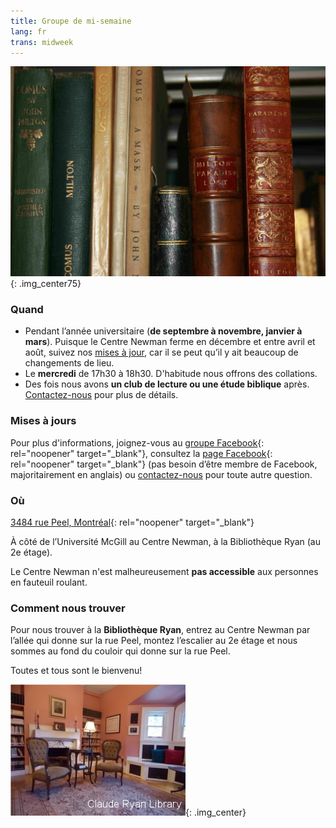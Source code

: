 ```yaml
---
title: Groupe de mi-semaine
lang: fr
trans: midweek
---
```

![Livres](/assets/images/Ryan-library_books.jpg){: .img_center75}

### Quand
* Pendant l’année universitaire (**de septembre à novembre, janvier à mars**). Puisque le Centre Newman ferme en décembre et entre avril et août, suivez nos [mises à jour](#misesàjour), car il se peut qu’il y ait beaucoup de changements de lieu.
* Le **mercredi** de 17h30 à 18h30. D'habitude nous offrons des collations.
* Des fois nous avons **un club de lecture ou une étude biblique** après. [Contactez-nous](/contact-fr.html) pour plus de détails.

### Mises à jours <span class="stanchor"><a name="misesàjour"> </a></span>
Pour plus d'informations, joignez-vous au [groupe Facebook](https://www.facebook.com/groups/mtlmidweek/){:  rel="noopener" target="_blank"}, consultez la [page Facebook](https://www.facebook.com/MontrealQuakers/){:  rel="noopener" target="_blank"} (pas besoin d’être membre de Facebook, majoritairement en anglais) ou [contactez-nous](contact-fr.html) pour toute autre question.
### Où
[3484 rue Peel, Montréal](https://goo.gl/maps/MeQqk7m8Hegzx9Sz8){:  rel="noopener" target="_blank"}

À côté de l’Université McGill au Centre Newman, à la <i class="fas fa-book"></i> Bibliothèque Ryan (au 2e étage). 

Le Centre Newman n'est malheureusement **pas accessible** aux personnes en fauteuil roulant.
### Comment nous trouver
Pour nous trouver à la **Bibliothèque Ryan**, entrez au Centre Newman par l’allée qui donne sur la rue Peel, montez l’escalier au 2e étage et nous sommes au fond du couloir qui donne sur la rue Peel.

Toutes et tous sont le bienvenu!

![Bibliothèque Ryan](/assets/images/ClaudeRyanLibrary.jpg){: .img_center}
